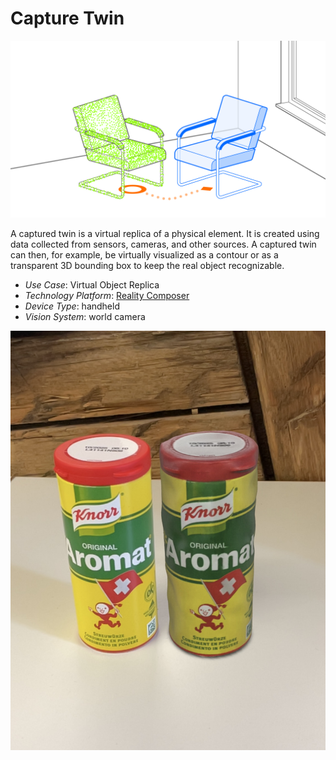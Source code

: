 # Capture Twin

![image](image/README/Capture_twin.png)

A captured twin is a virtual replica of a physical element. It is created using data collected from sensors, cameras, and other sources. A captured twin can then, for example, be virtually visualized as a contour or as a transparent 3D bounding box to keep the real object recognizable.

* _Use Case_: Virtual Object Replica
* _Technology Platform_: [Reality Composer](../README.md)
* _Device Type_: handheld
* _Vision System_: world camera

![image](image/README/Aromat_twin.png)
